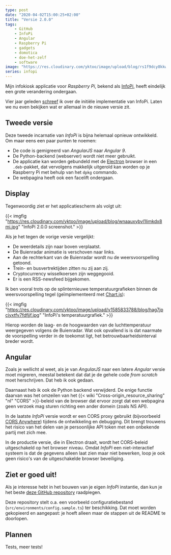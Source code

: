 ```yaml
---
type: post
date: "2020-04-02T15:00:25+02:00"
title: "Versie 2.0.0"
tags:
    - GitHub
    - InfoPi
    - Angular
    - Raspberry Pi
    - gadgets
    - domotica
    - doe-het-zelf
    - software
image: "https://res.cloudinary.com/yktoo/image/upload/blog/rs1f9dcy8kkwtsdsuld3.jpg"
series: infopi
---
```


Mijn infokiosk applicatie voor *Raspberry Pi*, bekend als [InfoPi](en;/software/infopi), heeft eindelijk een grote verandering ondergaan.

Vier jaar geleden [schreef](en;0278) ik over de initiële implementatie van InfoPi. Laten we nu even bekijken wat er allemaal in de nieuwe versie zit.

<!--more-->

## Tweede versie

Deze tweede incarnatie van *InfoPi* is bijna helemaal opnieuw ontwikkeld. Om maar eens een paar punten te noemen:

* De code is gemigreerd van *AngularJS* naar *Angular 9*.
* De Python-backend (webserver) wordt niet meer gebruikt.
* De applicatie kan worden gebundeld met de [Electron](https://www.electronjs.org/) browser in een `.deb`-pakket, dat vervolgens makkelijk uitgerold kan worden op je Raspberry Pi met behulp van het `dpkg` commando.
* De webpagina heeft ook een facelift ondergaan.

## Display

Tegenwoordig ziet er het applicatiescherm als volgt uit:

{{< imgfig "https://res.cloudinary.com/yktoo/image/upload/blog/wnaauxybvl1limkdx8mi.jpg" "InfoPi 2.0.0 screenshot." >}}

Als je het tegen de vorige versie vergelijkt:

* De weerdetails zijn naar boven verplaatst.
* De Buienradar animatie is verschoven naar links.
* Aan de rechterkant van de Buienradar wordt nu de weersvoorspelling getoond.
* Trein- en busvertrektijden zitten nu zij aan zij.
* Cryptocurrency wisselkoersen zijn weggegooid.
* Er is een RSS-newsfeed bijgekomen.

Ik ben vooral trots op de splinternieuwe temperatuurgrafieken binnen de weersvoorspelling tegel (geïmplementeerd met [Chart.js](https://www.chartjs.org/)):

{{< imgfig "https://res.cloudinary.com/yktoo/image/upload/v1585833788/blog/hag7jpcjyxtfv7fdfjjf.jpg" "InfoPi's temperatuurgrafiek." >}}

Hierop worden de laag- en de hoogwaarden van de luchttemperatuur weergegeven volgens de Buienradar. Wat ook opvallend is is dat naarmate de voorspelling verder in de toekomst ligt, het betrouwbaarheidsinterval breder wordt.

## Angular

Zoals je wellicht al weet, als je van *AngularJS* naar een latere *Angular* versie moet migreren, meestal betekent dat dat je de gehele code *from scratch* moet herschrijven. Dat heb ik ook gedaan.

Daarnaast heb ik ook de Python backend verwijderd. De enige functie daarvan was het omzeilen van het {{< wiki "Cross-origin_resource_sharing" "nl" "CORS" >}}-beleid van de browser dat ervoor zorgt dat een webpagina geen verzoek mag sturen richting een ander domein (zoals NS API).

In de laatste *InfoPi* versie wordt er een CORS proxy gebruikt (bijvoorbeeld [CORS Anywhere](https://cors-anywhere.herokuapp.com/)) tijdens de ontwikkeling en debugging. Dit brengt trouwens het risico van het delen van je persoonlijke API token met een onbekende partij met zich mee.

In de productie versie, die in Electron draait, wordt het CORS-beleid uitgeschakeld op het browser niveau. Omdat *InfoPi* een niet-interactief systeem is dat de gegevens alleen laat zien maar niet bewerken, loop je ook geen risico's van de uitgeschakelde browser beveiliging.

## Ziet er goed uit!

Als je interesse hebt in het bouwen van je eigen *InfoPi* instantie, dan kun je het beste [deze GitHub repository](https://github.com/yktoo/infopi) raadplegen.

Deze repository stelt o.a. een voorbeeld configuratiebestand (`src/environments/config.sample.ts`) ter beschikking. Dat moet worden gekopieerd en aangepast: je hoeft alleen maar de stappen uit de README te doorlopen.

## Plannen

Tests, meer tests!

